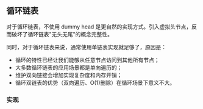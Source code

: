 ## 循环链表

对于循环链表，不使用 dummy head 是更自然的实现方式。引入虚拟头节点，反而破坏了循环链表"无头无尾"的概念完整性。

同时，对于循环链表来说，通常使用单链表实现就足够了，原因是：

- 循环的特性已经让我们能够从任意节点访问到其他所有节点；
- 大多数循环链表的应用场景都是单向遍历的；
- 维护双向链接会增加实现复杂度和内存开销；
- 循环双链表的优势（双向遍历、O(1)删除）在循环场景下意义不大。

### 实现

```c

```
